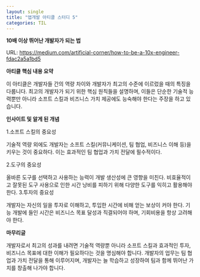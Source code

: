 ```yaml
---
layout: single
title: "앱개발 아티클 스터디 5"
categories: TIL
---
```

**10배 이상 뛰어난 개발자가 되는 법**

URL: https://medium.com/artificial-corner/how-to-be-a-10x-engineer-fdac2a5a1bd5

**아티클 핵심 내용 요약**

이 아티클은 개발자들 간의 역량 차이와 개발자가 최고의 수준에 이르렀을 때의 특징을 다룹니다. 최고의 개발자가 되기 위한 핵심 원칙들을 설명하며, 이들은 단순한 기술적 능력뿐만 아니라 소프트 스킬과 비즈니스 가치 제공에도 능숙해야 한다는 주장을 하고 있습니다.

**인사이트 및 알게 된 개념**

1.소프트 스킬의 중요성

기술적 역량 외에도 개발자는 소프트 스킬(커뮤니케이션, 팀 협업, 비즈니스 이해 등)을 키우는 것이 중요하다. 이는 효과적인 팀 협업과 가치 전달에 필수적이다.

2.도구의 중요성

올바른 도구를 선택하고 사용하는 능력이 개발 생산성에 큰 영향을 미친다. 비효율적이고 잘못된 도구 사용으로 인한 시간 낭비를 피하기 위해 다양한 도구를 익히고 활용해야 한다.
3.투자의 중요성

개발자는 자신의 일을 투자로 이해하고, 투입한 시간에 비해 얻는 보상이 커야 한다. 기능 개발에 들인 시간은 비즈니스 목표 달성과 직결되어야 하며, 기회비용을 항상 고려해야 한다.

**마무리글**

개발자로서 최고의 성과를 내려면 기술적 역량뿐 아니라 소프트 스킬과 효과적인 투자, 비즈니스 목표에 대한 이해가 필요하다는 것을 명심해야 합니다. 개발자의 업무는 팀 협업과 가치 전달을 통해 이루어지며, 개발자는 늘 학습하고 성장하여 팀과 함께 뛰어난 가치를 창출해 나가야 합니다.